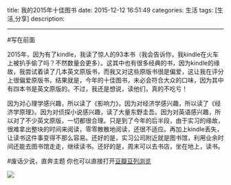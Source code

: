 title:  我的2015年十佳图书
date: 2015-12-12 16:51:49 
categories: 生活
tags: [生活,分享] 
description: 

---


#写在前面

2015年，因为有了kindle，我读了惊人的93本书（我会告诉你，我kindle在火车上被扒手偷了吗？不然数量会更多）。这其中也有很多经典的书，因为kindle的缘故，我尝试着读了几本英文原版书，而我又对这些原版书很是偏爱，这让我在评分上很偏爱原版书，结果就是，今年的十佳图书，未必会符合大众的口味，因为其中有四本书是英文原版的。不过，我还是想说，读他们，真的不吃亏！

因为对心理学感兴趣，所以读了《影响力》。因为对经济学感兴趣，所以读了《经济学原理》。因为对侦探小说感兴趣，读了大量东野圭吾。因为对英语感兴趣，所以对了不少英文原版，一切都很合理。只是到了今年的后半段，由于实习的缘故，很难拿出整块的时间来阅读，零零散散地阅读，还很不适应。再加上kindle丢失，让读书这件事变得不那么容易。还好的是，实习公司附近就是图书馆，利用业余时间还能去图书馆走走，继续读书。还好的是，周末可以去书店，坐在地上，读书。

#废话少说，直奔主题
你也可以直接打开[豆瓣豆列浏览](http://www.douban.com/doulist/43279328/)

![](http://7ktu2f.com1.z0.glb.clouddn.com/48180-2f7de1d14c0f0855.png)
